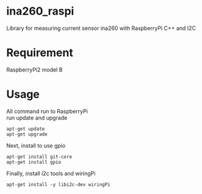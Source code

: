 # ina260_raspi
Library for measuring current sensor ina260 with RaspberryPi
C++ and I2C

# Requirement
RaspberryPi2 model B

# Usage
All command run to RaspberryPi    
run update and upgrade
~~~
apt-get update
apt-get upgrade
~~~
Next, install to use gpio
~~~
apt-get install git-core
apt-get install gpio
~~~
Finally, install i2c tools and wiringPi
~~~
apt-get install -y libi2c-dev wiringPi
~~~
